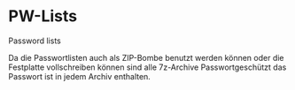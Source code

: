 # PW-Lists
Password lists

Da die Passwortlisten auch als ZIP-Bombe benutzt werden können oder die Festplatte vollschreiben können sind alle 7z-Archive Passwortgeschützt
das Passwort ist in jedem Archiv enthalten.
